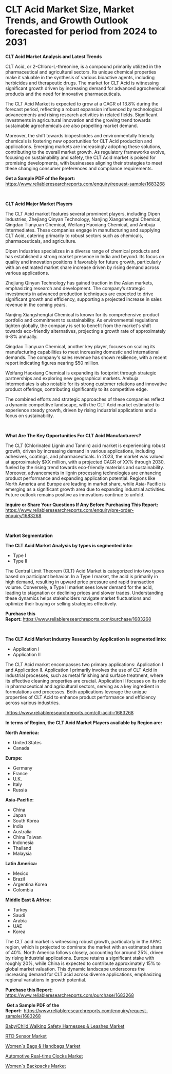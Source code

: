 <p><h1>CLT Acid Market Size, Market Trends, and Growth Outlook forecasted for period from 2024 to 2031</h1></p><p><strong>CLT Acid Market Analysis and Latest Trends</strong></p>
<p><p>CLT Acid, or 2-Chloro-L-threonine, is a compound primarily utilized in the pharmaceutical and agricultural sectors. Its unique chemical properties make it valuable in the synthesis of various bioactive agents, including herbicides and therapeutic drugs. The market for CLT Acid is witnessing significant growth driven by increasing demand for advanced agrochemical products and the need for innovative pharmaceuticals. </p><p>The CLT Acid Market is expected to grow at a CAGR of 13.8% during the forecast period, reflecting a robust expansion influenced by technological advancements and rising research activities in related fields. Significant investments in agricultural innovation and the growing trend towards sustainable agrochemicals are also propelling market demand. </p><p>Moreover, the shift towards biopesticides and environmentally friendly chemicals is fostering new opportunities for CLT Acid production and applications. Emerging markets are increasingly adopting these solutions, contributing to the overall market growth. As regulatory frameworks evolve, focusing on sustainability and safety, the CLT Acid market is poised for promising developments, with businesses aligning their strategies to meet these changing consumer preferences and compliance requirements.</p></p>
<p><strong>Get a Sample PDF of the Report:&nbsp;</strong> <a href="https://www.reliableresearchreports.com/enquiry/request-sample/1683268?utm_campaign=9&utm_medium=2&utm_source=Github&utm_content=ia&utm_term=30122024&utm_id=clt-acid">https://www.reliableresearchreports.com/enquiry/request-sample/1683268</a></p>
<p>&nbsp;</p>
<p><strong>CLT Acid Major Market Players</strong></p>
<p><p>The CLT Acid market features several prominent players, including Dipen Industries, Zhejiang Qinyan Technology, Nanjing Xiangshengtai Chemical, Qingdao Tianyuan Chemical, Weifang Haoxiang Chemical, and Ambuja Intermediates. These companies engage in manufacturing and supplying CLT Acid, catering primarily to robust sectors such as chemicals, pharmaceuticals, and agriculture.</p><p>Dipen Industries specializes in a diverse range of chemical products and has established a strong market presence in India and beyond. Its focus on quality and innovation positions it favorably for future growth, particularly with an estimated market share increase driven by rising demand across various applications.</p><p>Zhejiang Qinyan Technology has gained traction in the Asian markets, emphasizing research and development. The company’s strategic investments in advanced production techniques are expected to drive significant growth and efficiency, supporting a projected increase in sales revenue in the coming years.</p><p>Nanjing Xiangshengtai Chemical is known for its comprehensive product portfolio and commitment to sustainability. As environmental regulations tighten globally, the company is set to benefit from the market's shift towards eco-friendly alternatives, projecting a growth rate of approximately 6-8% annually.</p><p>Qingdao Tianyuan Chemical, another key player, focuses on scaling its manufacturing capabilities to meet increasing domestic and international demands. The company's sales revenue has shown resilience, with a recent report indicating figures nearing $50 million.</p><p>Weifang Haoxiang Chemical is expanding its footprint through strategic partnerships and exploring new geographical markets. Ambuja Intermediates is also notable for its strong customer relations and innovative product offerings, contributing significantly to its competitive edge.</p><p>The combined efforts and strategic approaches of these companies reflect a dynamic competitive landscape, with the CLT Acid market estimated to experience steady growth, driven by rising industrial applications and a focus on sustainability.</p></p>
<p>&nbsp;</p>
<p><strong>What Are The Key Opportunities For CLT Acid Manufacturers?</strong></p>
<p><p>The CLT (Chlorinated Lignin and Tannin) acid market is experiencing robust growth, driven by increasing demand in various applications, including adhesives, coatings, and pharmaceuticals. In 2023, the market was valued at approximately $XX million, with a projected CAGR of XX% through 2030, fueled by the rising trend towards eco-friendly materials and sustainability. Moreover, advancements in lignin processing technologies are enhancing product performance and expanding application potential. Regions like North America and Europe are leading in market share, while Asia-Pacific is emerging as a significant growth area due to expanding industrial activities. Future outlook remains positive as innovations continue to unfold.</p></p>
<p><strong>Inquire or Share Your Questions If Any Before Purchasing This Report:</strong> <a href="https://www.reliableresearchreports.com/enquiry/pre-order-enquiry/1683268?utm_campaign=9&utm_medium=2&utm_source=Github&utm_content=ia&utm_term=30122024&utm_id=clt-acid">https://www.reliableresearchreports.com/enquiry/pre-order-enquiry/1683268</a></p>
<p>&nbsp;</p>
<p><strong>Market Segmentation</strong></p>
<p><strong>The CLT Acid Market Analysis by types is segmented into:</strong></p>
<p><ul><li>Type I</li><li>Type II</li></ul></p>
<p><p>The Central Limit Theorem (CLT) Acid Market is categorized into two types based on participant behavior. In a Type I market, the acid is primarily in high demand, resulting in upward price pressure and rapid transaction volume. Conversely, a Type II market sees lower demand for the acid, leading to stagnation or declining prices and slower trades. Understanding these dynamics helps stakeholders navigate market fluctuations and optimize their buying or selling strategies effectively.</p></p>
<p><strong>Purchase this Report:&nbsp;</strong><a href="https://www.reliableresearchreports.com/purchase/1683268?utm_campaign=9&utm_medium=2&utm_source=Github&utm_content=ia&utm_term=30122024&utm_id=clt-acid">https://www.reliableresearchreports.com/purchase/1683268</a></p>
<p>&nbsp;</p>
<p><strong>The CLT Acid Market Industry Research by Application is segmented into:</strong></p>
<p><ul><li>Application I</li><li>Application II</li></ul></p>
<p><p>The CLT Acid market encompasses two primary applications: Application I and Application II. Application I primarily involves the use of CLT Acid in industrial processes, such as metal finishing and surface treatment, where its effective cleaning properties are crucial. Application II focuses on its role in pharmaceutical and agricultural sectors, serving as a key ingredient in formulations and processes. Both applications leverage the unique properties of CLT Acid to enhance product performance and efficiency across various industries.</p></p>
<p><a href="https://www.reliableresearchreports.com/clt-acid-r1683268?utm_campaign=9&utm_medium=2&utm_source=Github&utm_content=ia&utm_term=30122024&utm_id=clt-acid">&nbsp;https://www.reliableresearchreports.com/clt-acid-r1683268</a></p>
<p><strong>In terms of Region, the CLT Acid Market Players available by Region are:</strong></p>
<p>
    <p> <strong> North America: </strong>
        <ul>
            <li>United States</li>
            <li>Canada</li>
        </ul>
        </p> 
    <p> <strong> Europe: </strong>
        <ul>
            <li>Germany</li>
            <li>France</li>
            <li>U.K.</li>
            <li>Italy</li>
            <li>Russia</li>
        </ul>
        </p> 
    <p> <strong> Asia-Pacific: </strong>
        <ul>
            <li>China</li>
            <li>Japan</li>
            <li>South Korea</li>
            <li>India</li>
            <li>Australia</li>
            <li>China Taiwan</li>
            <li>Indonesia</li>
            <li>Thailand</li>
            <li>Malaysia</li>
        </ul>
        </p> 
    <p> <strong> Latin America: </strong>
        <ul>
            <li>Mexico</li>
            <li>Brazil</li>
            <li>Argentina Korea</li>
            <li>Colombia</li>
        </ul>
        </p> 
    <p> <strong> Middle East & Africa: </strong>
        <ul>
            <li>Turkey</li>
            <li>Saudi</li>
            <li>Arabia</li>
            <li>UAE</li>
            <li>Korea</li>
        </ul>
    </p>
    </p>
<p><p>The CLT acid market is witnessing robust growth, particularly in the APAC region, which is projected to dominate the market with an estimated share of 40%. North America follows closely, accounting for around 25%, driven by rising industrial applications. Europe retains a significant stake with roughly 20%, while China is expected to contribute approximately 15% to global market valuation. This dynamic landscape underscores the increasing demand for CLT acid across diverse applications, emphasizing regional variations in growth potential.</p></p>
<p><strong>Purchase this Report: </strong><a href="https://www.reliableresearchreports.com/purchase/1683268?utm_campaign=9&utm_medium=2&utm_source=Github&utm_content=ia&utm_term=30122024&utm_id=clt-acid">https://www.reliableresearchreports.com/purchase/1683268</a></p>
<p>&nbsp;<strong>Get a Sample PDF of the Report:&nbsp;&nbsp;</strong><a href="https://www.reliableresearchreports.com/enquiry/request-sample/1683268?utm_campaign=9&utm_medium=2&utm_source=Github&utm_content=ia&utm_term=30122024&utm_id=clt-acid">https://www.reliableresearchreports.com/enquiry/request-sample/1683268</a></p>
<p><strong></strong></p>
<p><p><a href="https://github.com/WashimHussain441/Market-Research-Report-List-1/blob/main/babychild-walking-safety-harnesses-leashes-market.md?utm_campaign=9&utm_medium=2&utm_source=Github&utm_content=ia&utm_term=30122024&utm_id=clt-acid">Baby/Child Walking Safety Harnesses & Leashes Market</a></p><p><a href="https://github.com/hgf64gh/Market-Research-Report-List-1/blob/main/rtd-sensor-market.md?utm_campaign=9&utm_medium=2&utm_source=Github&utm_content=ia&utm_term=30122024&utm_id=clt-acid">RTD Sensor Market</a></p><p><a href="https://github.com/ulyssacrayne00231/Market-Research-Report-List-1/blob/main/womens-bags-handbags-market.md?utm_campaign=9&utm_medium=2&utm_source=Github&utm_content=ia&utm_term=30122024&utm_id=clt-acid">Women`s Bags & Handbags Market</a></p><p><a href="https://github.com/SanjidaMahmud54/Market-Research-Report-List-1/blob/main/automotive-real-time-clocks-market.md?utm_campaign=9&utm_medium=2&utm_source=Github&utm_content=ia&utm_term=30122024&utm_id=clt-acid">Automotive Real-time Clocks Market</a></p><p><a href="https://github.com/manesros8/Market-Research-Report-List-1/blob/main/womens-backpacks-market.md?utm_campaign=9&utm_medium=2&utm_source=Github&utm_content=ia&utm_term=30122024&utm_id=clt-acid">Women`s Backpacks Market</a></p></p>